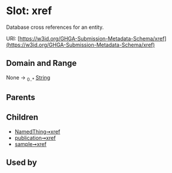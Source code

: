 
# Slot: xref


Database cross references for an entity.

URI: [https://w3id.org/GHGA-Submission-Metadata-Schema/xref](https://w3id.org/GHGA-Submission-Metadata-Schema/xref)


## Domain and Range

None &#8594;  <sub>0..\*</sub> [String](types/String.md)

## Parents


## Children

 *  [NamedThing➞xref](named_thing_xref.md)
 *  [publication➞xref](publication_xref.md)
 *  [sample➞xref](sample_xref.md)

## Used by

